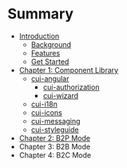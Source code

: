 # Summary

* [Introduction](README.md)
   * [Background](background.md)
   * [Features](features.md)
   * [Get Started](get_started.md)
* [Chapter 1: Component Library](chapter1.md)
   * [cui-angular](cui-angular.md)
       * [cui-authorization](cui-authorization.md)
       * [cui-wizard](cui-wizard.md)
   * [cui-i18n](cui-i18n.md)
   * [cui-icons](cui-icons.md)
   * [cui-messaging](cui-messaging.md)
   * [cui-styleguide](cui-styleguide.md)
* [Chapter 2: B2P Mode](chapter_2_b2p_mode.md)
* Chapter 3: B2B Mode
* Chapter 4: B2C Mode

